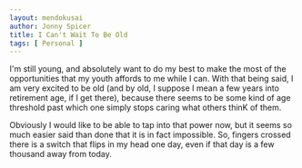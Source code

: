 ```yaml
---
layout: mendokusai
author: Jonny Spicer
title: I Can't Wait To Be Old
tags: [ Personal ]
---
```

I'm still young, and absolutely want to do my best to make the most of the opportunities that my youth affords to me
while I can. With that being said, I am very excited to be old (and by old, I suppose I mean a few years into
retirement age, if I get there), because there seems to be some kind of age threshold past which one simply
stops caring what others thinK of them.

Obviously I would like to be able to tap into that power now, but it seems so much easier said than done that
it is in fact impossible. So, fingers crossed there is a switch that flips in my head one day, even if that day
is a few thousand away from today.

